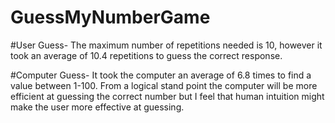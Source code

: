 # GuessMyNumberGame

#User Guess-
The maximum number of repetitions needed is 10, however it took an average of 10.4 repetitions to guess the correct response.

#Computer Guess-
It took the computer an average of 6.8 times to find a value between 1-100.  From a logical stand point the computer will be more efficient 
at guessing the correct number but I feel that human intuition might make the user more effective at guessing.
